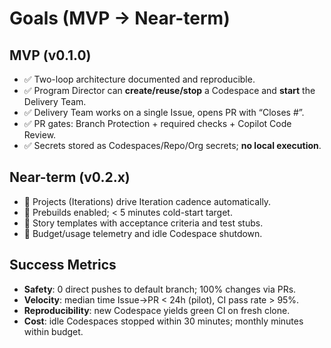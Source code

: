 # Goals (MVP → Near-term)

## MVP (v0.1.0)
- ✅ Two-loop architecture documented and reproducible.
- ✅ Program Director can **create/reuse/stop** a Codespace and **start** the Delivery Team.
- ✅ Delivery Team works on a single Issue, opens PR with “Closes #<id>”.
- ✅ PR gates: Branch Protection + required checks + Copilot Code Review.
- ✅ Secrets stored as Codespaces/Repo/Org secrets; **no local execution**.

## Near-term (v0.2.x)
- 🔶 Projects (Iterations) drive Iteration cadence automatically.
- 🔶 Prebuilds enabled; < 5 minutes cold-start target.
- 🔶 Story templates with acceptance criteria and test stubs.
- 🔶 Budget/usage telemetry and idle Codespace shutdown.

## Success Metrics
- **Safety**: 0 direct pushes to default branch; 100% changes via PRs.
- **Velocity**: median time Issue→PR < 24h (pilot), CI pass rate > 95%.
- **Reproducibility**: new Codespace yields green CI on fresh clone.
- **Cost**: idle Codespaces stopped within 30 minutes; monthly minutes within budget.
